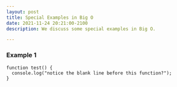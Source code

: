 ```yaml
---
layout: post
title: Special Examples in Big O
date: 2021-11-24 20:21:00-2100
description: We discuss some special examples in Big O.

---
```


### Example 1

```javacsript
function test() {
  console.log("notice the blank line before this function?");
}
```
